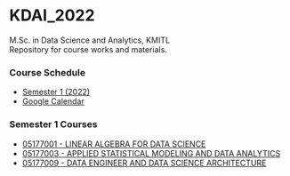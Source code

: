 # KDAI_2022
M.Sc. in Data Science and Analytics, KMITL\
Repository for course works and materials.

### Course Schedule
- [Semester 1 (2022)](https://github.com/RThaweewat/KDAI_2022/blob/main/kdai_2022_class_schedule.csv)
- [Google Calendar](https://calendar.google.com/calendar/u/0/embed?src=4rq4e1p18tjaehle3oi5ukmf64@group.calendar.google.com&ctz=Asia/Bangkok)
### Semester 1 Courses
- [05177001 - LINEAR ALGEBRA FOR DATA SCIENCE](https://github.com/RThaweewat/KDAI_2022/tree/main/001%20-%20LINEAR%20ALGEBRA%20FOR%20DATA%20SCIENCE)
- [05177003 - APPLIED STATISTICAL MODELING AND DATA ANALYTICS](https://github.com/RThaweewat/KDAI_2022/tree/main/003%20-%20APPLIED%20STATISTICAL%20MODELING%20AND%20DATA%20ANALYTICS)
- [05177009 - DATA ENGINEER AND DATA SCIENCE ARCHITECTURE]()

